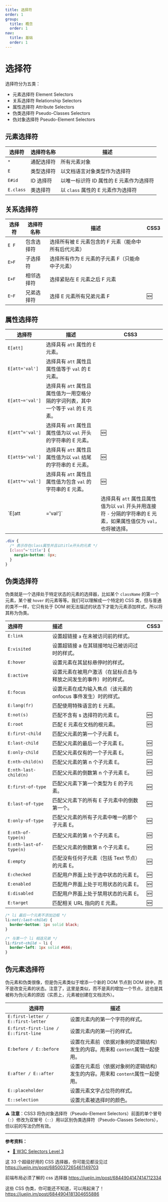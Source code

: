 ```yaml
---
title: 选择符
order: 1
group:
  title: 概念
  order: 1
nav:
  title: 基础
  order: 1
---
```


# 选择符

选择符分为五类：

- 元素选择符 Element Selectors
- 关系选择符 Relationship Selectors
- 属性选择符 Attribute Selectors
- 伪类选择符 Pseudo-Classes Selectors
- 伪对象选择符 Pseudo-Element Selectors

## 元素选择符

| 选择符    | 选择符名称 | 描述                                    |
| --------- | ---------- | --------------------------------------- |
| `*`       | 通配选择符 | 所有元素对象                            |
| `E`       | 类型选择符 | 以文档语言对象类型作为选择符            |
| `E#id`    | ID 选择符  | 以唯一标识符 ID 属性的 E 元素作为选择符 |
| `E.class` | 类选择符   | 以 `class` 属性的 E 元素作为选择符      |

## 关系选择符

| 选择符 | 选择符名称 | 描述                                                 | CSS3 |
| ------ | ---------- | ---------------------------------------------------- | ---- |
| `E F`  | 包含选择符 | 选择所有被 E 元素包含的 F 元素（能命中所有后代元素） |      |
| `E>F`  | 子选择符   | 选择所有作为 E 元素的子元素 F（只能命中子元素）      |      |
| `E+F`  | 相邻选择符 | 选择紧贴在 E 元素之后 F 元素                         |      |
| `E~F`  | 兄弟选择符 | 选择 E 元素所有兄弟元素 F                            | 🆕   |

## 属性选择符

| 选择符          | 描述                                                                                                               | CSS3 |
| --------------- | ------------------------------------------------------------------------------------------------------------------ | ---- |
| `E[att]`        | 选择具有 `att` 属性的 E 元素。                                                                                     |      |
| `E[att='val']`  | 选择具有 `att` 属性且属性值等于 `val` 的 E 元素。                                                                  |      |
| `E[att~='val']` | 选择具有 `att` 属性且属性值为一用空格分隔的字词列表，其中一个等于 `val` 的 E 元素。                                |      |
| `E[att^='val']` | 选择具有 `att` 属性且属性值为以 `val` 开头的字符串的 E 元素。                                                      | 🆕   |
| `E[att$='val']` | 选择具有 `att` 属性且属性值为以 `val` 结尾的字符串的 E 元素。                                                      | 🆕   |
| `E[att*='val']` | 选择具有 `att` 属性且属性值为包含 `val` 的字符串的 E 元素。                                                        | 🆕   |
| `E[att|='val']` | 选择具有 `att` 属性且属性值为以 `val` 开头并用连接符 `-` 分隔的字符串的 E 元素，如果属性值仅为 `val`，也将被选择。 |      |

```css
.div {
  /* 表示存在class属性并且以title开头的元素 */
  [class^='title'] {
    margin-bottom: 8px;
  }
}
```

## 伪类选择符

伪类就是一个选择处于特定状态的元素的选择器，比如某个 `className` 的第一个元素，某个被 `hover` 的元素等等。我们可以理解成一个特定的 CSS 类，但与普通的类不一样，它只有处于 DOM 树无法描述的状态下才能为元素添加样式，所以将其称为伪类。

| 选择符                  | 描述                                                             | CSS3 |
| :---------------------- | :--------------------------------------------------------------- | :--- |
| `E:link`                | 设置超链接 `a` 在未被访问前的样式。                              |      |
| `E:visited`             | 设置超链接 a 在其链接地址已被访问过时的样式。                    |      |
| `E:hover`               | 设置元素在其鼠标悬停时的样式。                                   |      |
| `E:active`              | 设置元素在被用户激活（在鼠标点击与释放之间发生的事件）时的样式。 |      |
| `E:focus`               | 设置元素在成为输入焦点（该元素的 onfocus 事件发生）时的样式。    |      |
| `E:lang(fr)`            | 匹配使用特殊语言的 E 元素。                                      |      |
| `E:not(s)`              | 匹配不含有 s 选择符的元素 E。                                    | 🆕   |
| `E:root`                | 匹配 E 元素在文档的根元素。                                      | 🆕   |
| `E:first-child`         | 匹配父元素的第一个子元素 E。                                     |      |
| `E:last-child`          | 匹配父元素的最后一个子元素 E。                                   | 🆕   |
| `E:only-child`          | 匹配父元素仅有的一个子元素 E。                                   | 🆕   |
| `E:nth-child(n)`        | 匹配父元素的第 n 个子元素 E。                                    | 🆕   |
| `E:nth-last-child(n)`   | 匹配父元素的倒数第 n 个子元素 E。                                | 🆕   |
| `E:first-of-type`       | 匹配父元素下第一个类型为 E 的子元素。                            | 🆕   |
| `E:last-of-type`        | 匹配父元素下的所有 E 子元素中的倒数第一个。                      | 🆕   |
| `E:only-of-type`        | 匹配父元素的所有子元素中唯一的那个子元素 E。                     | 🆕   |
| `E:nth-of-type(n)`      | 匹配父元素的第 n 个子元素 E。                                    | 🆕   |
| `E:nth-last-of-type(n)` | 匹配父元素的倒数第 n 个子元素 E。                                | 🆕   |
| `E:empty`               | 匹配没有任何子元素（包括 Text 节点）的元素 E。                   | 🆕   |
| `E:checked`             | 匹配用户界面上处于选中状态的元素 E。                             | 🆕   |
| `E:enabled`             | 匹配用户界面上处于可用状态的元素 E。                             | 🆕   |
| `E:disabled`            | 匹配用户界面上处于禁用状态的元素 E。                             | 🆕   |
| `E:target`              | 匹配相关 URL 指向的 E 元素。                                     | 🆕   |

```css
/* li 最后一个元素不添加边框 */
li:not(:last-child) {
  border-bottom: 1px solid black;
}

/* 与第一个 li 相连兄弟 */
li:first-child ~ li {
  border-left: 1px solid #666;
}
```

## 伪元素选择符

伪元素和伪类很像，但是伪元素类似于增添一个新的 DOM 节点到 DOM 树中，而不是改变元素的状态。注意了，这里是类似，而不是真的增加一个节点，这也是其被称为伪元素的原因（实质上，元素被创建在文档流外）。

| 选择符                               | 描述                                                                           |
| ------------------------------------ | ------------------------------------------------------------------------------ |
| `E:first-letter / E::first-letter`   | 设置元素内的第一个字符的样式。                                                 |
| `E:first-first-line / E::first-line` | 设置元素内的第一行的样式。                                                     |
| `E:before / E::before`               | 设置在元素前（依据对象树的逻辑结构）发生的内容。用来和 `content`属性一起使用。 |
| `E:after / E::after`                 | 设置在元素后（依据对象树的逻辑结构）发生的内容。用来和 `content`属性一起使用。 |
| `E::placeholder`                     | 设置元素文字占位符的样式。                                                     |
| `E::selection`                       | 设置元素被选择时的颜色。                                                       |

⚠️ **注意**：CSS3 将伪对象选择符（Pseudo-Element Selectors）前面的单个冒号（`:`）修改为双冒号（`::`）用以区别伪类选择符（Pseudo-Classes Selectors），但以前的写法仍然有效。

---

**参考资料：**

- [📖 W3C Selectors Level 3](https://www.w3.org/TR/selectors-3/)

这 33 个超级好用的 CSS 选择器，你可能见都没见过
https://juejin.im/post/6850037265461149703

前端布局必须了解的 css 选择器
https://juejin.im/post/6844904147414712334

这些 CSS 伪类，你可能还不知道，可以用起来了！
https://juejin.im/post/6844904181304655886
